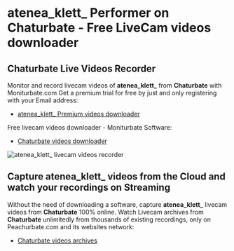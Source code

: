 # atenea_klett_ Performer on Chaturbate - Free LiveCam videos downloader

## Chaturbate Live Videos Recorder

Monitor and record livecam videos of **atenea_klett_** from **Chaturbate** with Moniturbate.com
Get a premium trial for free by just and only registering with your Email address:
* [atenea_klett_ Premium videos downloader](https://moniturbate.com/request-demo-licence-key.html)

Free livecam videos downloader - Moniturbate Software:
* [Chaturbate videos downloader](https://moniturbate.com/moniturbate-download-software.html)

![atenea_klett_ livecam videos recorder](https://peachurnet.com/templates/moniturbate-software.png)


## Capture atenea_klett_ videos from the Cloud and watch your recordings on Streaming

Without the need of downloading a software, capture **atenea_klett_** livecam videos from **Chaturbate** 100% online.
Watch Livecam archives from **Chaturbate** unlimitedly from thousands of existing recordings, only on Peachurbate.com and its websites network:
* [Chaturbate videos archives](https://peachurnet.com/)
